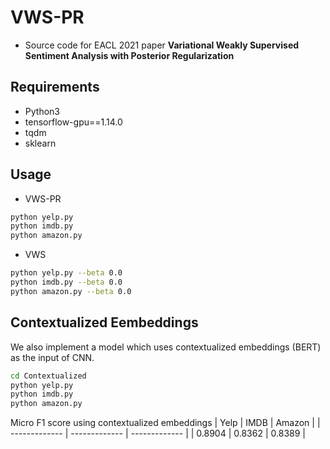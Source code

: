 # VWS-PR
  * Source code for EACL 2021 paper **Variational Weakly Supervised Sentiment Analysis with Posterior Regularization**

## Requirements
  * Python3
  * tensorflow-gpu==1.14.0 
  * tqdm
  * sklearn

## Usage
* VWS-PR
```bash
python yelp.py
python imdb.py
python amazon.py
```

* VWS
```bash
python yelp.py --beta 0.0
python imdb.py --beta 0.0
python amazon.py --beta 0.0
```

## Contextualized Eembeddings
We also implement a model which uses contextualized embeddings (BERT) as the input of CNN.
```bash
cd Contextualized
python yelp.py
python imdb.py
python amazon.py
```
Micro F1 score using contextualized embeddings
| Yelp  | IMDB | Amazon |
| ------------- | ------------- | ------------- | 
| 0.8904  | 0.8362 | 0.8389  |




